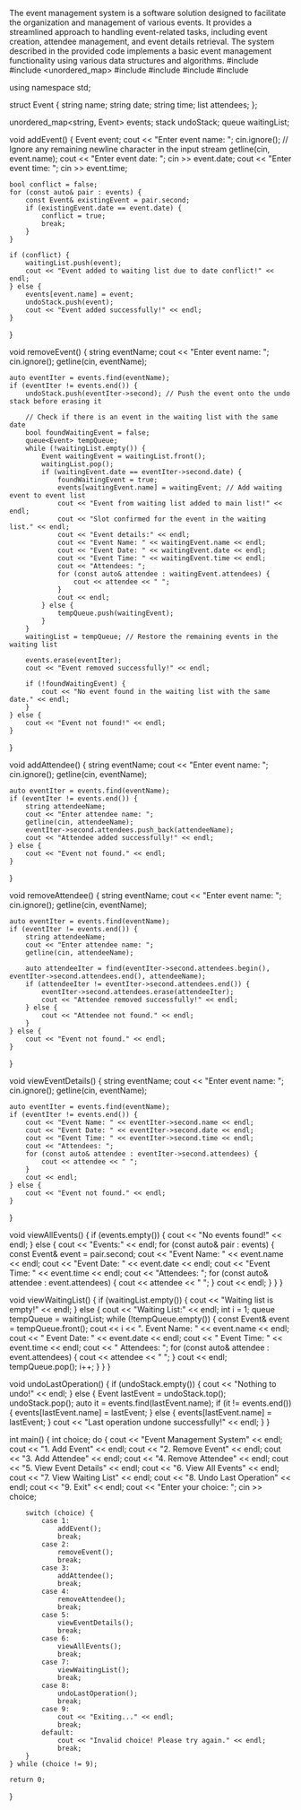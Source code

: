 The event management system is a software solution designed to facilitate the organization and management of various events. It provides a streamlined approach to handling event-related tasks, including event creation, attendee management, and event details retrieval. The system described in the provided code implements a basic event management functionality using various data structures and algorithms.
#include <iostream>
#include <unordered_map>
#include <stack>
#include <queue>
#include <list>
#include <algorithm>

using namespace std;

struct Event {
    string name;
    string date;
    string time;
    list<string> attendees;
};

unordered_map<string, Event> events;
stack<Event> undoStack;
queue<Event> waitingList;

void addEvent() {
    Event event;
    cout << "Enter event name: ";
    cin.ignore(); // Ignore any remaining newline character in the input stream
    getline(cin, event.name);
    cout << "Enter event date: ";
    cin >> event.date;
    cout << "Enter event time: ";
    cin >> event.time;

    bool conflict = false;
    for (const auto& pair : events) {
        const Event& existingEvent = pair.second;
        if (existingEvent.date == event.date) {
            conflict = true;
            break;
        }
    }

    if (conflict) {
        waitingList.push(event);
        cout << "Event added to waiting list due to date conflict!" << endl;
    } else {
        events[event.name] = event;
        undoStack.push(event);
        cout << "Event added successfully!" << endl;
    }
}

void removeEvent() {
    string eventName;
    cout << "Enter event name: ";
    cin.ignore();
    getline(cin, eventName);
    
    auto eventIter = events.find(eventName);
    if (eventIter != events.end()) {
        undoStack.push(eventIter->second); // Push the event onto the undo stack before erasing it
        
        // Check if there is an event in the waiting list with the same date
        bool foundWaitingEvent = false;
        queue<Event> tempQueue;
        while (!waitingList.empty()) {
            Event waitingEvent = waitingList.front();
            waitingList.pop();
            if (waitingEvent.date == eventIter->second.date) {
                foundWaitingEvent = true;
                events[waitingEvent.name] = waitingEvent; // Add waiting event to event list
                cout << "Event from waiting list added to main list!" << endl;
                cout << "Slot confirmed for the event in the waiting list." << endl;
                cout << "Event details:" << endl;
                cout << "Event Name: " << waitingEvent.name << endl;
                cout << "Event Date: " << waitingEvent.date << endl;
                cout << "Event Time: " << waitingEvent.time << endl;
                cout << "Attendees: ";
                for (const auto& attendee : waitingEvent.attendees) {
                    cout << attendee << " ";
                }
                cout << endl;
            } else {
                tempQueue.push(waitingEvent);
            }
        }
        waitingList = tempQueue; // Restore the remaining events in the waiting list
        
        events.erase(eventIter);
        cout << "Event removed successfully!" << endl;
        
        if (!foundWaitingEvent) {
            cout << "No event found in the waiting list with the same date." << endl;
        }
    } else {
        cout << "Event not found!" << endl;
    }
}

void addAttendee() {
    string eventName;
    cout << "Enter event name: ";
    cin.ignore();
    getline(cin, eventName);

    auto eventIter = events.find(eventName);
    if (eventIter != events.end()) {
        string attendeeName;
        cout << "Enter attendee name: ";
        getline(cin, attendeeName);
        eventIter->second.attendees.push_back(attendeeName);
        cout << "Attendee added successfully!" << endl;
    } else {
        cout << "Event not found." << endl;
    }
}

void removeAttendee() {
    string eventName;
    cout << "Enter event name: ";
    cin.ignore();
    getline(cin, eventName);

    auto eventIter = events.find(eventName);
    if (eventIter != events.end()) {
        string attendeeName;
        cout << "Enter attendee name: ";
        getline(cin, attendeeName);

        auto attendeeIter = find(eventIter->second.attendees.begin(), eventIter->second.attendees.end(), attendeeName);
        if (attendeeIter != eventIter->second.attendees.end()) {
            eventIter->second.attendees.erase(attendeeIter);
            cout << "Attendee removed successfully!" << endl;
        } else {
            cout << "Attendee not found." << endl;
        }
    } else {
        cout << "Event not found." << endl;
    }
}

void viewEventDetails() {
    string eventName;
    cout << "Enter event name: ";
    cin.ignore();
    getline(cin, eventName);

    auto eventIter = events.find(eventName);
    if (eventIter != events.end()) {
        cout << "Event Name: " << eventIter->second.name << endl;
        cout << "Event Date: " << eventIter->second.date << endl;
        cout << "Event Time: " << eventIter->second.time << endl;
        cout << "Attendees: ";
        for (const auto& attendee : eventIter->second.attendees) {
            cout << attendee << " ";
        }
        cout << endl;
    } else {
        cout << "Event not found." << endl;
    }
}

void viewAllEvents() {
    if (events.empty()) {
        cout << "No events found!" << endl;
    } else {
        cout << "Events:" << endl;
        for (const auto& pair : events) {
            const Event& event = pair.second;
            cout << "Event Name: " << event.name << endl;
            cout << "Event Date: " << event.date << endl;
            cout << "Event Time: " << event.time << endl;
            cout << "Attendees: ";
            for (const auto& attendee : event.attendees) {
                cout << attendee << " ";
            }
            cout << endl;
        }
    }
}

void viewWaitingList() {
    if (waitingList.empty()) {
        cout << "Waiting list is empty!" << endl;
    } else {
        cout << "Waiting List:" << endl;
        int i = 1;
        queue<Event> tempQueue = waitingList;
        while (!tempQueue.empty()) {
            const Event& event = tempQueue.front();
            cout << i << ". Event Name: " << event.name << endl;
            cout << "   Event Date: " << event.date << endl;
            cout << "   Event Time: " << event.time << endl;
            cout << "   Attendees: ";
            for (const auto& attendee : event.attendees) {
                cout << attendee << " ";
            }
            cout << endl;
            tempQueue.pop();
            i++;
        }
    }
}

void undoLastOperation() {
    if (undoStack.empty()) {
        cout << "Nothing to undo!" << endl;
    } else {
        Event lastEvent = undoStack.top();
        undoStack.pop();
        auto it = events.find(lastEvent.name);
        if (it != events.end()) {
            events[lastEvent.name] = lastEvent;
        } else {
            events[lastEvent.name] = lastEvent;
        }
        cout << "Last operation undone successfully!" << endl;
    }
}

int main() {
    int choice;
    do {
        cout << "Event Management System" << endl;
        cout << "1. Add Event" << endl;
        cout << "2. Remove Event" << endl;
        cout << "3. Add Attendee" << endl;
        cout << "4. Remove Attendee" << endl;
        cout << "5. View Event Details" << endl;
        cout << "6. View All Events" << endl;
        cout << "7. View Waiting List" << endl;
        cout << "8. Undo Last Operation" << endl;
        cout << "9. Exit" << endl;
        cout << "Enter your choice: ";
        cin >> choice;

        switch (choice) {
            case 1:
                addEvent();
                break;
            case 2:
                removeEvent();
                break;
            case 3:
                addAttendee();
                break;
            case 4:
                removeAttendee();
                break;
            case 5:
                viewEventDetails();
                break;
            case 6:
                viewAllEvents();
                break;
            case 7:
                viewWaitingList();
                break;
            case 8:
                undoLastOperation();
                break;
            case 9:
                cout << "Exiting..." << endl;
                break;
            default:
                cout << "Invalid choice! Please try again." << endl;
                break;
        }
    } while (choice != 9);

    return 0;
}

